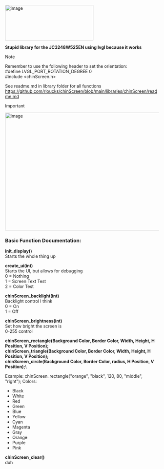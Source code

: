 <img width="289" height="116" alt="image" src="https://github.com/user-attachments/assets/b94c7160-a1c1-4d21-ba04-0b2e1dd884c5" />


**Stupid library for the JC3248W525EN using lvgl because it works**

> [!NOTE]
> Remember to use the following header to set the orientation:\
> #define LVGL_PORT_ROTATION_DEGREE 0\
> #include <chinScreen.h>
>
> See readme.md in library folder for all functions\
> https://github.com/rloucks/chinScreen/blob/main/libraries/chinScreen/readme.md


> [!IMPORTANT]
> <img width="536" height="386" alt="image" src="https://github.com/user-attachments/assets/e92ab03c-7026-410d-8a15-3082b83bc8dd" />



### Basic Function Documentation:

**init_display()**\
Starts the whole thing up

**create_ui(int)**\
Starts the UI, but allows for debugging\
  0 = Nothing\
  1 = Screen Text Test\
  2 = Color Test

**chinScreen_backlight(int)**\
Backlight control I think\
  0 = On\
  1 = Off
  
**chinScreen_brightness(int)**\
Set how bright the screen is\
  0-255 control

**chinScreen_rectangle(Background Color, Border Color, Width, Height, H Position, V Position);**\
**chinScreen_triangle(Background Color, Border Color, Width, Height, H Position, V Position);**\
**chinScreen_circle(Background Color, Border Color, radius, H Position, V Position);**\

Example:  chinScreen_rectangle("orange", "black", 120, 80, "middle", "right");
Colors:
- Black
- White
- Red
- Green
- Blue
- Yellow
- Cyan
- Magenta
- Gray
- Orange
- Purple
- Pink

**chinScreen_clear()**\
duh

